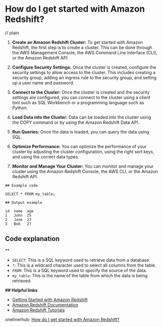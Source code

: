 # How do I get started with Amazon Redshift?
// plain

1. **Create an Amazon Redshift Cluster:**
To get started with Amazon Redshift, the first step is to create a cluster. This can be done through the AWS Management Console, the AWS Command Line Interface (CLI), or the Amazon Redshift API.

2. **Configure Security Settings:**
Once the cluster is created, configure the security settings to allow access to the cluster. This includes creating a security group, adding an ingress rule to the security group, and setting up a user name and password.

3. **Connect to the Cluster:**
Once the cluster is created and the security settings are configured, you can connect to the cluster using a client tool such as SQL Workbench or a programming language such as Python.

4. **Load Data into the Cluster:**
Data can be loaded into the cluster using the COPY command or by using the Amazon Redshift Data API.

5. **Run Queries:**
Once the data is loaded, you can query the data using SQL.

6. **Optimize Performance:**
You can optimize the performance of your cluster by adjusting the cluster configuration, using the right sort keys, and using the correct data types.

7. **Monitor and Manage Your Cluster:**
You can monitor and manage your cluster using the Amazon Redshift Console, the AWS CLI, or the Amazon Redshift API.

```
## Example code

SELECT * FROM my_table;

## Output example

id  name  age
1   John  25
2   Jane  23
3   Bob   27
```

## Code explanation
**
- `SELECT`: This is a SQL keyword used to retrieve data from a database.
- `*`: This is a wildcard character used to select all columns from the table.
- `FROM`: This is a SQL keyword used to specify the source of the data.
- `my_table`: This is the name of the table from which the data is being retrieved.

**## Helpful links**
- [Getting Started with Amazon Redshift](https://docs.aws.amazon.com/redshift/latest/gsg/getting-started.html)
- [Amazon Redshift Documentation](https://docs.aws.amazon.com/redshift/latest/dg/welcome.html)
- [Amazon Redshift Tutorials](https://aws.amazon.com/redshift/tutorials/)

onelinerhub: [How do I get started with Amazon Redshift?](https://onelinerhub.com/amazon-redshift/how-do-i-get-started-with-amazon-redshift-1687153651)